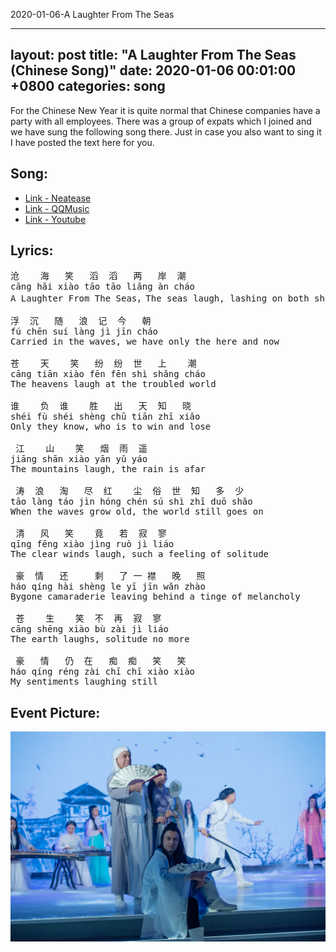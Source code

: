 2020-01-06-A Laughter From The Seas

---
layout: post
title:  "A Laughter From The Seas (Chinese Song)"
date:   2020-01-06 00:01:00 +0800
categories: song
---

For the Chinese New Year it is quite normal that Chinese companies have a party with all employees. There was a group of expats which I joined and we have sung the following song there. Just in case you also want to sing it I have posted the text here for you.

Song:
----
* [Link - Neatease](https://music.163.com/song?id=1411532260&userid=1953659657)
* [Link - QQMusic](http://url.cn/5Zdc0So)
* [Link - Youtube](https://www.youtube.com/watch?v=6XE0W2KvD0Q)

Lyrics:
----
<pre>
沧    海   笑   滔  滔   两   岸  潮
cāng hǎi xiào tāo tāo liǎng àn cháo
A Laughter From The Seas，The seas laugh, lashing on both shores

浮  沉   随   浪  记  今   朝
fú chēn suí làng jì jīn cháo
Carried in the waves, we have only the here and now

苍    天    笑   纷  纷  世   上    潮
cāng tiān xiào fēn fēn shì shǎng cháo
The heavens laugh at the troubled world

谁    负  谁    胜   出   天  知   晓
shéi fù shéi shèng chū tiān zhī xiǎo
Only they know, who is to win and lose

 江    山    笑   烟  雨  遥
jiāng shān xiào yān yǔ yáo
The mountains laugh, the rain is afar

 涛  浪   淘   尽  红    尘  俗  世  知   多  少
tāo làng táo jìn hóng chén sú shì zhī duō shǎo
When the waves grow old, the world still goes on

 清   风   笑    竟   若  寂  寥
qīng fēng xiào jìng ruò jì liáo
The clear winds laugh, such a feeling of solitude

 豪  情   还     剩   了 一 襟   晚   照
háo qíng hài shèng le yī jīn wǎn zhào
Bygone camaraderie leaving behind a tinge of melancholy

 苍    生    笑  不  再  寂  寥
cāng shēng xiào bù zài jì liáo
The earth laughs, solitude no more

 豪   情   仍  在   痴  痴   笑   笑
háo qíng réng zài chī chī xiào xiào
My sentiments laughing still
</pre>


Event Picture:
---
![laughter-from-seas.jpeg](pictures/laughter-from-seas.jpeg)



